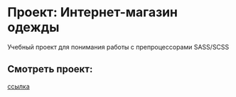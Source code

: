 # Проект: Интернет-магазин одежды

Учебный проект для понимания работы с препроцессорами SASS/SCSS

## Смотреть проект:

[ссылка](https://rezzeda.github.io/gb-clothing-store/index.html)
